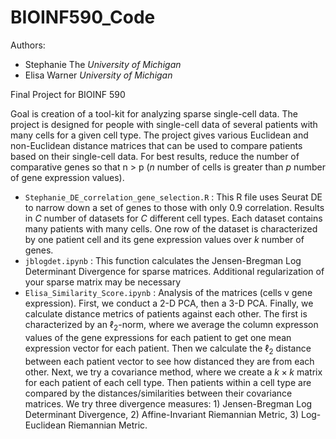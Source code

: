 # BIOINF590_Code

Authors:  
* Stephanie The _University of Michigan_
* Elisa Warner _University of Michigan_

Final Project for BIOINF 590  

Goal is creation of a tool-kit for analyzing sparse single-cell data. The project is designed for people with single-cell data of several patients with many cells for a given cell type. The project gives various Euclidean and non-Euclidean distance matrices that can be used to compare patients based on their single-cell data. For best results, reduce the number of comparative genes so that n > p (_n_ number of cells is greater than _p_ number of gene expression values).

* `Stephanie_DE_correlation_gene_selection.R` : This R file uses Seurat DE to narrow down a set of genes to those with only 0.9 correlation. Results in $C$ number of datasets for $C$ different cell types. Each dataset contains many patients with many cells. One row of the dataset is characterized by one patient cell and its gene expression values over $k$ number of genes.
* `jblogdet.ipynb` : This function calculates the Jensen-Bregman Log Determinant Divergence for sparse matrices. Additional regularization of your sparse matrix may be necessary
* `Elisa_Similarity_Score.ipynb` : Analysis of the matrices (cells v gene expression). First, we conduct a 2-D PCA, then a 3-D PCA. Finally, we calculate distance metrics of patients against each other. The first is characterized by an $\ell_2$-norm, where we average the column expresson values of the gene expressions for each patient to get one mean expression vector for each patient. Then we calculate the $\ell_2$ distance between each patient vector to see how distanced they are from each other. Next, we try a covariance method, where we create a $k \times k$ matrix for each patient of each cell type. Then patients within a cell type are compared by the distances/similarities between their covariance matrices. We try three divergence measures: 1) Jensen-Bregman Log Determinant Divergence, 2) Affine-Invariant Riemannian Metric, 3) Log-Euclidean Riemannian Metric.
